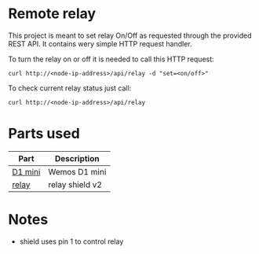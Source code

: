 Remote relay
============

This project is meant to set relay On/Off as requested through the provided REST API.
It contains wery simple HTTP request handler.

To turn the relay on or off it is needed to call this HTTP request:

```
curl http://<node-ip-address>/api/relay -d "set=<on/off>"

```

To check current relay status just call:
```
curl http://<node-ip-address>/api/relay
```

# Parts used
|Part|Description|
|----|-----------|
|[D1 mini](http://www.wemos.cc/Products/d1_mini.html)|Wemos D1 mini|
|[relay](http://www.wemos.cc/Products/relay_shield_v2.html)|relay shield v2|

# Notes
* shield uses pin 1 to control relay

